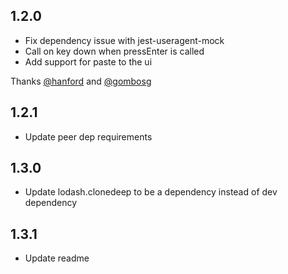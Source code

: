 ## 1.2.0

- Fix dependency issue with jest-useragent-mock
- Call on key down when pressEnter is called
- Add support for paste to the ui

Thanks [@hanford](https://github.com/hanford) and [@gombosg](https://github.com/gombosg)

## 1.2.1

- Update peer dep requirements

## 1.3.0

- Update lodash.clonedeep to be a dependency instead of dev dependency

## 1.3.1

- Update readme
